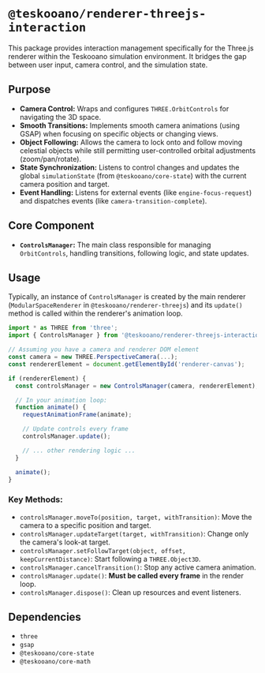 # `@teskooano/renderer-threejs-interaction`

This package provides interaction management specifically for the Three.js renderer within the Teskooano simulation environment. It bridges the gap between user input, camera control, and the simulation state.

## Purpose

- **Camera Control:** Wraps and configures `THREE.OrbitControls` for navigating the 3D space.
- **Smooth Transitions:** Implements smooth camera animations (using GSAP) when focusing on specific objects or changing views.
- **Object Following:** Allows the camera to lock onto and follow moving celestial objects while still permitting user-controlled orbital adjustments (zoom/pan/rotate).
- **State Synchronization:** Listens to control changes and updates the global `simulationState` (from `@teskooano/core-state`) with the current camera position and target.
- **Event Handling:** Listens for external events (like `engine-focus-request`) and dispatches events (like `camera-transition-complete`).

## Core Component

- **`ControlsManager`:** The main class responsible for managing `OrbitControls`, handling transitions, following logic, and state updates.

## Usage

Typically, an instance of `ControlsManager` is created by the main renderer (`ModularSpaceRenderer` in `@teskooano/renderer-threejs`) and its `update()` method is called within the renderer's animation loop.

```typescript
import * as THREE from 'three';
import { ControlsManager } from '@teskooano/renderer-threejs-interaction';

// Assuming you have a camera and renderer DOM element
const camera = new THREE.PerspectiveCamera(...);
const rendererElement = document.getElementById('renderer-canvas');

if (rendererElement) {
  const controlsManager = new ControlsManager(camera, rendererElement);

  // In your animation loop:
  function animate() {
    requestAnimationFrame(animate);

    // Update controls every frame
    controlsManager.update();

    // ... other rendering logic ...
  }

  animate();
}
```

### Key Methods:

- `controlsManager.moveTo(position, target, withTransition)`: Move the camera to a specific position and target.
- `controlsManager.updateTarget(target, withTransition)`: Change only the camera's look-at target.
- `controlsManager.setFollowTarget(object, offset, keepCurrentDistance)`: Start following a `THREE.Object3D`.
- `controlsManager.cancelTransition()`: Stop any active camera animation.
- `controlsManager.update()`: **Must be called every frame** in the render loop.
- `controlsManager.dispose()`: Clean up resources and event listeners.

## Dependencies

- `three`
- `gsap`
- `@teskooano/core-state`
- `@teskooano/core-math`
